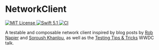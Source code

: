 # NetworkClient

<a href="LICENSE">
    <img src="https://img.shields.io/badge/license-MIT-brightgreen.svg" alt="MIT License">
</a>
<a href="https://swift.org">
    <img src="https://img.shields.io/badge/swift-5.1-brightgreen.svg" alt="Swift 5.1">
</a>
<a href="https://github.com/stairtree/NetworkClient/actions">
    <img src="https://github.com/stairtree/NetworkClient/workflows/test/badge.svg" alt="CI">
</a>


A testable and composable network client inspired by blog posts by [Rob Napier](https://robnapier.net) and [Soroush Khanlou](http://khanlou.com), as well as the [Testing Tips & Tricks](https://developer.apple.com/videos/play/wwdc2018/417/) WWDC talk. 

